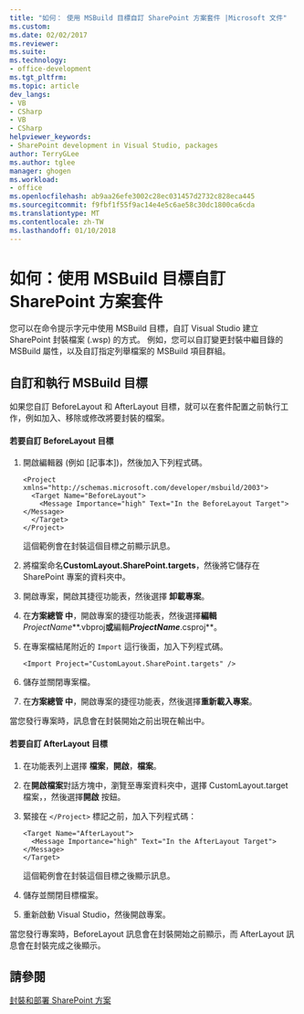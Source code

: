 ```yaml
---
title: "如何： 使用 MSBuild 目標自訂 SharePoint 方案套件 |Microsoft 文件"
ms.custom: 
ms.date: 02/02/2017
ms.reviewer: 
ms.suite: 
ms.technology:
- office-development
ms.tgt_pltfrm: 
ms.topic: article
dev_langs:
- VB
- CSharp
- VB
- CSharp
helpviewer_keywords:
- SharePoint development in Visual Studio, packages
author: TerryGLee
ms.author: tglee
manager: ghogen
ms.workload:
- office
ms.openlocfilehash: ab9aa26efe3002c28ec031457d2732c828eca445
ms.sourcegitcommit: f9fbf1f55f9ac14e4e5c6ae58c30dc1800ca6cda
ms.translationtype: MT
ms.contentlocale: zh-TW
ms.lasthandoff: 01/10/2018
---
```

# <a name="how-to-customize-a-sharepoint-solution-package-by-using-msbuild-targets"></a>如何：使用 MSBuild 目標自訂 SharePoint 方案套件
  您可以在命令提示字元中使用 MSBuild 目標，自訂 Visual Studio 建立 SharePoint 封裝檔案 (.wsp) 的方式。 例如，您可以自訂變更封裝中繼目錄的 MSBuild 屬性，以及自訂指定列舉檔案的 MSBuild 項目群組。  
  
## <a name="customizing-and-running-msbuild-targets"></a>自訂和執行 MSBuild 目標  
 如果您自訂 BeforeLayout 和 AfterLayout 目標，就可以在套件配置之前執行工作，例如加入、移除或修改將要封裝的檔案。  
  
#### <a name="to-customize-the-beforelayout-target"></a>若要自訂 BeforeLayout 目標  
  
1.  開啟編輯器 (例如 [記事本])，然後加入下列程式碼。  
  
    ```  
    <Project xmlns="http://schemas.microsoft.com/developer/msbuild/2003">  
      <Target Name="BeforeLayout">  
        <Message Importance="high" Text="In the BeforeLayout Target"></Message>  
      </Target>  
    </Project>  
    ```  
  
     這個範例會在封裝這個目標之前顯示訊息。  
  
2.  將檔案命名**CustomLayout.SharePoint.targets**，然後將它儲存在 SharePoint 專案的資料夾中。  
  
3.  開啟專案，開啟其捷徑功能表，然後選擇 **卸載專案**。  
  
4.  在**方案總管 中**，開啟專案的捷徑功能表，然後選擇**編輯***ProjectName***.vbproj**或**編輯***ProjectName***.csproj**。  
  
5.  在專案檔結尾附近的 `Import` 這行後面，加入下列程式碼。  
  
    ```  
    <Import Project="CustomLayout.SharePoint.targets" />  
    ```  
  
6.  儲存並關閉專案檔。  
  
7.  在**方案總管 中**，開啟專案的捷徑功能表，然後選擇**重新載入專案**。  
  
 當您發行專案時，訊息會在封裝開始之前出現在輸出中。  
  
#### <a name="to-customize-the-afterlayout-target"></a>若要自訂 AfterLayout 目標  
  
1.  在功能表列上選擇 **檔案**，**開啟**，**檔案**。  
  
2.  在**開啟檔案**對話方塊中，瀏覽至專案資料夾中，選擇 CustomLayout.target 檔案，，然後選擇**開啟** 按鈕。  
  
3.  緊接在 `</Project>` 標記之前，加入下列程式碼：  
  
    ```  
    <Target Name="AfterLayout">  
      <Message Importance="high" Text="In the AfterLayout Target"></Message>  
    </Target>  
    ```  
  
     這個範例會在封裝這個目標之後顯示訊息。  
  
4.  儲存並關閉目標檔案。  
  
5.  重新啟動 Visual Studio，然後開啟專案。  
  
 當您發行專案時，BeforeLayout 訊息會在封裝開始之前顯示，而 AfterLayout 訊息會在封裝完成之後顯示。  
  
## <a name="see-also"></a>請參閱  
 [封裝和部署 SharePoint 方案](../sharepoint/packaging-and-deploying-sharepoint-solutions.md)  
  
  